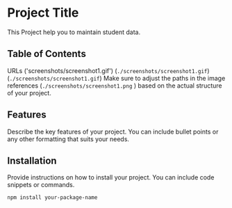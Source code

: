 # Project Title

This Project help you to maintain student data.

## Table of Contents
URLs ('screenshots/screenshot1.gif')
 (`./screenshots/screenshot1.gif`)
(`./screenshots/screenshot1.gif`)
Make sure to adjust the paths in the image references (`./screenshots/screenshot1.png` ) based on the actual structure of your project.

## Features

Describe the key features of your project. You can include bullet points or any other formatting that suits your needs.

## Installation

Provide instructions on how to install your project. You can include code snippets or commands.

```bash
npm install your-package-name
